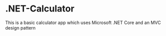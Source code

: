 # .NET-Calculator
This is a basic calculator app which uses Microsoft .NET Core and an MVC design pattern
